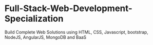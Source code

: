# Full-Stack-Web-Development-Specialization
Build Complete Web Solutions using HTML, CSS, Javascript, bootstrap, NodeJS, AngularJS, MongoDB and BaaS
